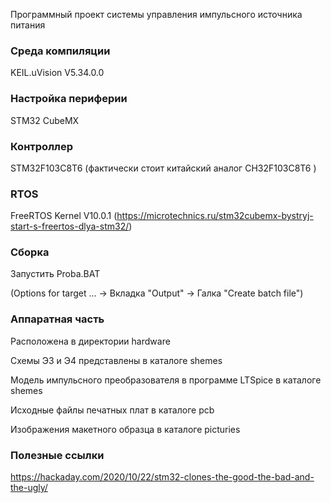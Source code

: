 Программный проект системы управления импульсного источника питания

### Среда компиляции 
KEIL.uVision V5.34.0.0

### Настройка периферии
STM32 CubeMX

### Контроллер
STM32F103C8T6 (фактически стоит китайский аналог CH32F103C8T6 )

### RTOS
FreeRTOS Kernel V10.0.1 (https://microtechnics.ru/stm32cubemx-bystryj-start-s-freertos-dlya-stm32/)

### Сборка 
Запустить Proba.BAT
 
(Options for target ... -> Вкладка "Output" -> Галка "Create batch file")

### Аппаратная часть
Расположена в директории hardware

Схемы Э3 и Э4 представлены в каталоге shemes

Модель импульсного преобразователя в программе LTSpice в каталоге shemes

Исходные файлы печатных плат в каталоге pcb

Изображения макетного образца в каталоге picturies

### Полезные ссылки
https://hackaday.com/2020/10/22/stm32-clones-the-good-the-bad-and-the-ugly/
